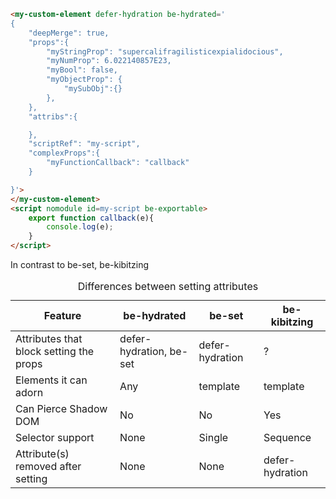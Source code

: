 

```html
<my-custom-element defer-hydration be-hydrated='
{
    "deepMerge": true,
    "props":{    
        "myStringProp": "supercalifragilisticexpialidocious",
        "myNumProp": 6.022140857E23,
        "myBool": false,
        "myObjectProp": {
            "mySubObj":{}
        },
    },
    "attribs":{

    },
    "scriptRef": "my-script",
    "complexProps":{
        "myFunctionCallback": "callback"
    }

}'>
</my-custom-element>
<script nomodule id=my-script be-exportable>
    export function callback(e){
        console.log(e);
    }
</script>
```

In contrast to be-set, be-kibitzing

<table>
   <caption>Differences between setting attributes</caption>
   <thead>
    <th>Feature</th>
    <th>be-hydrated</th>
    <th>be-set</th>
    <th>be-kibitzing</th>
   </thead>
   <tr>
    <td>Attributes that block setting the props</td>
    <td>defer-hydration, be-set</td>
    <td>defer-hydration</td>
    <td>?</td>
   </tr>
   <tr>
    <td>Elements it can adorn</td>
    <td>Any</td>
    <td>template</td>
    <td>template</td>
   </tr>
   <tr>
    <td>Can Pierce Shadow DOM</td>
    <td>No</td>
    <td>No</td>
    <td>Yes</td>
   </tr>
   <tr>
        <td>Selector support</td>
        <td>None</td>
        <td>Single</td>
        <td>Sequence</td>
    </tr>
    <tr>
        <td>Attribute(s) removed after setting</td>
        <td>None</td>
        <td>None</td>
        <td>defer-hydration</td>
    </tr>
</table>
